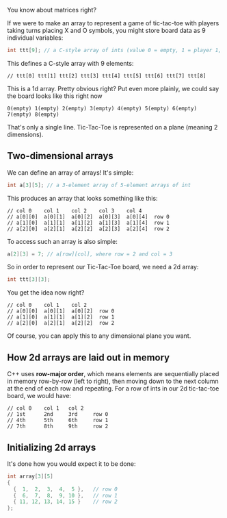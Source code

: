 You know about matrices right?

If we were to make an array to represent a game of tic-tac-toe with players taking turns placing X and O symbols, you might store board data as 9 individual variables:
```cpp
int ttt[9]; // a C-style array of ints (value 0 = empty, 1 = player 1, 2 = player 2)
```
This defines a C-style array with 9 elements:
```
// ttt[0] ttt[1] ttt[2] ttt[3] ttt[4] ttt[5] ttt[6] ttt[7] ttt[8]
```

This is a 1d array. Pretty obvious right? Put even more plainly, we could say the board looks like this right now
```
0(empty) 1(empty) 2(empty) 3(empty) 4(empty) 5(empty) 6(empty) 7(empty) 8(empty)
```

That's only a single line. Tic-Tac-Toe is represented on a plane (meaning 2 dimensions).

## Two-dimensional arrays

We can define an array of arrays! It's simple:
```cpp
int a[3][5]; // a 3-element array of 5-element arrays of int
```

This produces an array that looks something like this:
```
// col 0    col 1    col 2    col 3    col 4
// a[0][0]  a[0][1]  a[0][2]  a[0][3]  a[0][4]  row 0
// a[1][0]  a[1][1]  a[1][2]  a[1][3]  a[1][4]  row 1
// a[2][0]  a[2][1]  a[2][2]  a[2][3]  a[2][4]  row 2
```

To access such an array is also simple:
```cpp
a[2][3] = 7; // a[row][col], where row = 2 and col = 3
```

So in order to represent our Tic-Tac-Toe board, we need a 2d array:
```cpp
int ttt[3][3];
```

You get the idea now right?
```
// col 0    col 1    col 2
// a[0][0]  a[0][1]  a[0][2]  row 0
// a[1][0]  a[1][1]  a[1][2]  row 1
// a[2][0]  a[2][1]  a[2][2]  row 2
```

Of course, you can apply this to any dimensional plane you want.

## How 2d arrays are laid out in memory

C++ uses **row-major order**, which means elements are sequentially placed in memory row-by-row (left to right), then moving down to the next column at the end of each row and repeating. For a row of ints in our 2d tic-tac-toe board, we would have:
```
// col 0    col 1   col 2
// 1st      2nd     3rd     row 0
// 4th      5th     6th     row 1
// 7th      8th     9th     row 2
```

## Initializing 2d arrays

It's done how you would expect it to be done:
```cpp
int array[3][5]
{
  {  1,  2,  3,  4,  5 },   // row 0
  {  6,  7,  8,  9, 10 },   // row 1
  { 11, 12, 13, 14, 15 }    // row 2
};
```


